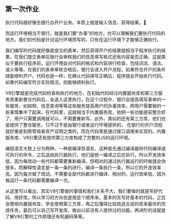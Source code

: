 ## 第一次作业

执行代码就好像去银行办开户业务。本质上就是输入信息、获得结果。

而运行环境相当于银行，就是我们要“办事”的地方，也可以理解我们要执行代码的地方。我们的代码是针对运行环境而写的，只有在运行环境下才能够正确执行。

我们编写的代码就好像是提交的表单，然后获得开户的结果就相当于程序执行的结果。在我们提交表单后银行会审核我们的信息填写格式还有内容是否正确，这就类似于要执行程序前，运行环境会对代码的格式和内容进行检查，包括词法、语法、语义等等。在我们的表单审核合格后，银行会进入开户流程，如果符合开户的条件就能顺利开户。代码也是一样，在确认代码填写正确后，程序就会开始执行代码。如果代码编写符合实际情况，则能够顺利执行。

V8引擎就是完成代码检查和执行的地方，在初始代码经过内置服务库和第三方服务库重新整合代码后，会送入这里执行。在这个过程中，银行会提高填写表单的一些服务，如拍照、信息查询等等这些服务提高用户的办事效率，把用户需要做的一些事情集中了起来。在代码里，这就相当于内置服务库，他把一些功能提前整合好了，用户只需要调用就可以，不需要重新写。此外，类似的还有第三方库，他们也是提供了整合服务，只不过不是由银行或者运行环境提供的， 在银行的开户流程就好像是到房管局查资产证明之类的，而在代码里是通过接口调用来实现的。内置服务库、V8引擎还有提供第三方库构成了完整的JS的运行环境。

编程语言大致上分为两种，一种是编译型语言，这种是先通过编译器将代码编译成可执行的命令，之后送由执行器执行。他们是统一编译之后在执行，所以开发效率低，因为每改动一些代码都需要重新编译。但相对的通过执行器运行的时候就会快很多。而解释性语言是一条一条的进行，编译一条执行一条，所以它的开发效率高，因为每次做了改动，不需要全部代码都进行编译，相对的，运行效率低，因为每运行一条代码都需要编译一次。

从这里可以看出，其实V8引擎做的事情和我们关系不大，我们要做的就是写好代码、用好库。所以学习的方向也是按这个顺序来，基本的先写好基本的代码，之后会使用内置服务库、学会使用第三方库，再之后懂得比较挑选合适的库来最优的完成任务，最后可以自己写开发库、做出以前没有人提供过的功能，再进阶的话就是了解V8引擎的工作原理还有机器码等等。

